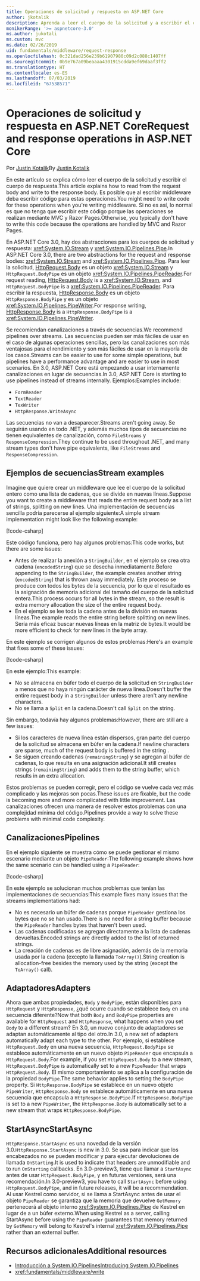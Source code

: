```yaml
---
title: Operaciones de solicitud y respuesta en ASP.NET Core
author: jkotalik
description: Aprenda a leer el cuerpo de la solicitud y a escribir el cuerpo de respuesta en ASP.NET Core.
monikerRange: '>= aspnetcore-3.0'
ms.author: jukotali
ms.custom: mvc
ms.date: 02/26/2019
uid: fundamentals/middleware/request-response
ms.openlocfilehash: 0c321dad256e239b61907980c09d2c088c1407ff
ms.sourcegitcommit: 0b9e767a09beaaaa4301915cdda9ef69daaf3ff2
ms.translationtype: HT
ms.contentlocale: es-ES
ms.lasthandoff: 07/03/2019
ms.locfileid: "67538571"
---
```

# <a name="request-and-response-operations-in-aspnet-core"></a><span data-ttu-id="75817-103">Operaciones de solicitud y respuesta en ASP.NET Core</span><span class="sxs-lookup"><span data-stu-id="75817-103">Request and response operations in ASP.NET Core</span></span>

<span data-ttu-id="75817-104">Por [Justin Kotalik](https://github.com/jkotalik)</span><span class="sxs-lookup"><span data-stu-id="75817-104">By [Justin Kotalik](https://github.com/jkotalik)</span></span>

<span data-ttu-id="75817-105">En este artículo se explica cómo leer el cuerpo de la solicitud y escribir el cuerpo de respuesta.</span><span class="sxs-lookup"><span data-stu-id="75817-105">This article explains how to read from the request body and write to the response body.</span></span> <span data-ttu-id="75817-106">Es posible que al escribir middleware deba escribir código para estas operaciones.</span><span class="sxs-lookup"><span data-stu-id="75817-106">You might need to write code for these operations when you're writing middleware.</span></span> <span data-ttu-id="75817-107">Si no es así, lo normal es que no tenga que escribir este código porque las operaciones se realizan mediante MVC y Razor Pages.</span><span class="sxs-lookup"><span data-stu-id="75817-107">Otherwise, you typically don't have to write this code because the operations are handled by MVC and Razor Pages.</span></span>

<span data-ttu-id="75817-108">En ASP.NET Core 3.0, hay dos abstracciones para los cuerpos de solicitud y respuesta: <xref:System.IO.Stream> y <xref:System.IO.Pipelines.Pipe>.</span><span class="sxs-lookup"><span data-stu-id="75817-108">In ASP.NET Core 3.0, there are two abstractions for the request and response bodies: <xref:System.IO.Stream> and <xref:System.IO.Pipelines.Pipe>.</span></span> <span data-ttu-id="75817-109">Para leer la solicitud, [HttpRequest.Body](xref:Microsoft.AspNetCore.Http.HttpRequest.Body) es un objeto <xref:System.IO.Stream> y `HttpRequest.BodyPipe` es un objeto <xref:System.IO.Pipelines.PipeReader>.</span><span class="sxs-lookup"><span data-stu-id="75817-109">For request reading, [HttpRequest.Body](xref:Microsoft.AspNetCore.Http.HttpRequest.Body) is a <xref:System.IO.Stream>, and `HttpRequest.BodyPipe` is a <xref:System.IO.Pipelines.PipeReader>.</span></span> <span data-ttu-id="75817-110">Para escribir la respuesta, [HttpResponse.Body](xref:Microsoft.AspNetCore.Http.HttpResponse.Body) es un objeto `HttpResponse.BodyPipe` y es un objeto <xref:System.IO.Pipelines.PipeWriter>.</span><span class="sxs-lookup"><span data-stu-id="75817-110">For response writing, [HttpResponse.Body](xref:Microsoft.AspNetCore.Http.HttpResponse.Body) is a `HttpResponse.BodyPipe` is a <xref:System.IO.Pipelines.PipeWriter>.</span></span>

<span data-ttu-id="75817-111">Se recomiendan canalizaciones a través de secuencias.</span><span class="sxs-lookup"><span data-stu-id="75817-111">We recommend pipelines over streams.</span></span> <span data-ttu-id="75817-112">Las secuencias pueden ser más fáciles de usar en el caso de algunas operaciones sencillas, pero las canalizaciones son más ventajosas para el rendimiento y son más fáciles de usar en la mayoría de los casos.</span><span class="sxs-lookup"><span data-stu-id="75817-112">Streams can be easier to use for some simple operations, but pipelines have a performance advantage and are easier to use in most scenarios.</span></span> <span data-ttu-id="75817-113">En 3.0, ASP.NET Core está empezando a usar internamente canalizaciones en lugar de secuencias.</span><span class="sxs-lookup"><span data-stu-id="75817-113">In 3.0, ASP.NET Core is starting to use pipelines instead of streams internally.</span></span> <span data-ttu-id="75817-114">Ejemplos:</span><span class="sxs-lookup"><span data-stu-id="75817-114">Examples include:</span></span>

- `FormReader`
- `TextReader`
- `TexWriter`
- `HttpResponse.WriteAsync`

<span data-ttu-id="75817-115">Las secuencias no van a desaparecer.</span><span class="sxs-lookup"><span data-stu-id="75817-115">Streams aren't going away.</span></span> <span data-ttu-id="75817-116">Se seguirán usando en todo .NET, y además muchos tipos de secuencias no tienen equivalentes de canalización, como `FileStreams` y `ResponseCompression`.</span><span class="sxs-lookup"><span data-stu-id="75817-116">They continue to be used throughout .NET, and many stream types don't have pipe equivalents, like `FileStreams` and `ResponseCompression`.</span></span>

## <a name="stream-examples"></a><span data-ttu-id="75817-117">Ejemplos de secuencias</span><span class="sxs-lookup"><span data-stu-id="75817-117">Stream examples</span></span>

<span data-ttu-id="75817-118">Imagine que quiere crear un middleware que lee el cuerpo de la solicitud entero como una lista de cadenas, que se divide en nuevas líneas.</span><span class="sxs-lookup"><span data-stu-id="75817-118">Suppose you want to create a middleware that reads the entire request body as a list of strings, splitting on new lines.</span></span> <span data-ttu-id="75817-119">Una implementación de secuencias sencilla podría parecerse al ejemplo siguiente:</span><span class="sxs-lookup"><span data-stu-id="75817-119">A simple stream implementation might look like the following example:</span></span>

[!code-csharp[](request-response/samples/3.x/RequestResponseSample/Startup.cs?name=GetListOfStringsFromStream)]

<span data-ttu-id="75817-120">Este código funciona, pero hay algunos problemas:</span><span class="sxs-lookup"><span data-stu-id="75817-120">This code works, but there are some issues:</span></span>

- <span data-ttu-id="75817-121">Antes de realizar la anexión a `StringBuilder`, en el ejemplo se crea otra cadena (`encodedString`) que se desecha inmediatamente.</span><span class="sxs-lookup"><span data-stu-id="75817-121">Before appending to the `StringBuilder`, the example creates another string (`encodedString`) that is thrown away immediately.</span></span> <span data-ttu-id="75817-122">Este proceso se produce con todos los bytes de la secuencia, por lo que el resultado es la asignación de memoria adicional del tamaño del cuerpo de la solicitud entera.</span><span class="sxs-lookup"><span data-stu-id="75817-122">This process occurs for all bytes in the stream, so the result is extra memory allocation the size of the entire request body.</span></span>
- <span data-ttu-id="75817-123">En el ejemplo se lee toda la cadena antes de la división en nuevas líneas.</span><span class="sxs-lookup"><span data-stu-id="75817-123">The example reads the entire string before splitting on new lines.</span></span> <span data-ttu-id="75817-124">Sería más eficaz buscar nuevas líneas en la matriz de bytes.</span><span class="sxs-lookup"><span data-stu-id="75817-124">It would be more efficient to check for new lines in the byte array.</span></span>

<span data-ttu-id="75817-125">En este ejemplo se corrigen algunos de estos problemas:</span><span class="sxs-lookup"><span data-stu-id="75817-125">Here's an example that fixes some of these issues:</span></span>

[!code-csharp[](request-response/samples/3.x/RequestResponseSample/Startup.cs?name=GetListOfStringsFromStreamMoreEfficient)]

<span data-ttu-id="75817-126">En este ejemplo:</span><span class="sxs-lookup"><span data-stu-id="75817-126">This example:</span></span>

- <span data-ttu-id="75817-127">No se almacena en búfer todo el cuerpo de la solicitud en `StringBuilder` a menos que no haya ningún carácter de nueva línea.</span><span class="sxs-lookup"><span data-stu-id="75817-127">Doesn't buffer the entire request body in a `StringBuilder` unless there aren't any newline characters.</span></span>
- <span data-ttu-id="75817-128">No se llama a `Split` en la cadena.</span><span class="sxs-lookup"><span data-stu-id="75817-128">Doesn't call `Split` on the string.</span></span>

<span data-ttu-id="75817-129">Sin embargo, todavía hay algunos problemas:</span><span class="sxs-lookup"><span data-stu-id="75817-129">However, there are still are a few issues:</span></span>

- <span data-ttu-id="75817-130">Si los caracteres de nueva línea están dispersos, gran parte del cuerpo de la solicitud se almacena en búfer en la cadena.</span><span class="sxs-lookup"><span data-stu-id="75817-130">If newline characters are sparse, much of the request body is buffered in the string .</span></span>
- <span data-ttu-id="75817-131">Se siguen creando cadenas (`remainingString`) y se agregan al búfer de cadenas, lo que resulta en una asignación adicional.</span><span class="sxs-lookup"><span data-stu-id="75817-131">It still creates strings (`remainingString`) and adds them to the string buffer, which results in an extra allocation.</span></span>

<span data-ttu-id="75817-132">Estos problemas se pueden corregir, pero el código se vuelve cada vez más complicado y las mejoras son pocas.</span><span class="sxs-lookup"><span data-stu-id="75817-132">These issues are fixable, but the code is becoming more and more complicated with little improvement.</span></span> <span data-ttu-id="75817-133">Las canalizaciones ofrecen una manera de resolver estos problemas con una complejidad mínima del código.</span><span class="sxs-lookup"><span data-stu-id="75817-133">Pipelines provide a way to solve these problems with minimal code complexity.</span></span>

## <a name="pipelines"></a><span data-ttu-id="75817-134">Canalizaciones</span><span class="sxs-lookup"><span data-stu-id="75817-134">Pipelines</span></span>

<span data-ttu-id="75817-135">En el ejemplo siguiente se muestra cómo se puede gestionar el mismo escenario mediante un objeto `PipeReader`:</span><span class="sxs-lookup"><span data-stu-id="75817-135">The following example shows how the same scenario can be handled using a `PipeReader`:</span></span>

[!code-csharp[](request-response/samples/3.x/RequestResponseSample/Startup.cs?name=GetListOfStringFromPipe)]

<span data-ttu-id="75817-136">En este ejemplo se solucionan muchos problemas que tenían las implementaciones de secuencias:</span><span class="sxs-lookup"><span data-stu-id="75817-136">This example fixes many issues that the streams implementations had:</span></span>

- <span data-ttu-id="75817-137">No es necesario un búfer de cadenas porque `PipeReader` gestiona los bytes que no se han usado.</span><span class="sxs-lookup"><span data-stu-id="75817-137">There is no need for a string buffer because the `PipeReader` handles bytes that haven't been used.</span></span>
- <span data-ttu-id="75817-138">Las cadenas codificadas se agregan directamente a la lista de cadenas devueltas.</span><span class="sxs-lookup"><span data-stu-id="75817-138">Encoded strings are directly added to the list of returned strings.</span></span>
- <span data-ttu-id="75817-139">La creación de cadenas es de libre asignación, además de la memoria usada por la cadena (excepto la llamada `ToArray()`).</span><span class="sxs-lookup"><span data-stu-id="75817-139">String creation is allocation-free besides the memory used by the string (except the `ToArray()` call).</span></span>

## <a name="adapters"></a><span data-ttu-id="75817-140">Adaptadores</span><span class="sxs-lookup"><span data-stu-id="75817-140">Adapters</span></span>

<span data-ttu-id="75817-141">Ahora que ambas propiedades, `Body` y `BodyPipe`, están disponibles para `HttpRequest` y `HttpResponse`, ¿qué ocurre cuando se establece `Body` en una secuencia diferente?</span><span class="sxs-lookup"><span data-stu-id="75817-141">Now that both `Body` and `BodyPipe` properties are available for `HttpRequest` and `HttpResponse`, what happens when you set `Body` to a different stream?</span></span> <span data-ttu-id="75817-142">En 3.0, un nuevo conjunto de adaptadores se adaptan automáticamente al tipo del otro.</span><span class="sxs-lookup"><span data-stu-id="75817-142">In 3.0, a new set of adapters automatically adapt each type to the other.</span></span> <span data-ttu-id="75817-143">Por ejemplo, si establece `HttpRequest.Body` en una nueva secuencia, `HttpRequest.BodyPipe` se establece automáticamente en un nuevo objeto `PipeReader` que encapsula a `HttpRequest.Body`.</span><span class="sxs-lookup"><span data-stu-id="75817-143">For example, if you set `HttpRequest.Body` to a new stream, `HttpRequest.BodyPipe` is automatically set to a new `PipeReader` that wraps `HttpRequest.Body`.</span></span> <span data-ttu-id="75817-144">El mismo comportamiento se aplica a la configuración de la propiedad `BodyPipe`.</span><span class="sxs-lookup"><span data-stu-id="75817-144">The same behavior applies to setting the `BodyPipe` property.</span></span> <span data-ttu-id="75817-145">Si `HttpResponse.BodyPipe` se establece en un nuevo objeto `PipeWriter`, `HttpResponse.Body` se establece automáticamente en una nueva secuencia que encapsula a `HttpResponse.BodyPipe`.</span><span class="sxs-lookup"><span data-stu-id="75817-145">If `HttpResponse.BodyPipe` is set to a new `PipeWriter`, the `HttpResponse.Body` is automatically set to a new stream that wraps `HttpResponse.BodyPipe`.</span></span>

## <a name="startasync"></a><span data-ttu-id="75817-146">StartAsync</span><span class="sxs-lookup"><span data-stu-id="75817-146">StartAsync</span></span>

<span data-ttu-id="75817-147">`HttpResponse.StartAsync` es una novedad de la versión 3.0.</span><span class="sxs-lookup"><span data-stu-id="75817-147">`HttpResponse.StartAsync` is new in 3.0.</span></span> <span data-ttu-id="75817-148">Se usa para indicar que los encabezados no se pueden modificar y para ejecutar devoluciones de llamada `OnStarting`.</span><span class="sxs-lookup"><span data-stu-id="75817-148">It is used to indicate that headers are unmodifiable and to run `OnStarting` callbacks.</span></span> <span data-ttu-id="75817-149">En 3.0-preview3, tiene que llamar a `StartAsync` antes de usar `HttpRequest.BodyPipe`, y en futuras versiones, será una recomendación.</span><span class="sxs-lookup"><span data-stu-id="75817-149">In 3.0-preview3, you have to call `StartAsync` before using `HttpRequest.BodyPipe`, and in future releases, it will be a recommendation.</span></span> <span data-ttu-id="75817-150">Al usar Kestrel como servidor, si se llama a StartAsync antes de usar el objeto `PipeReader` se garantiza que la memoria que devuelve `GetMemory` pertenecerá al objeto interno <xref:System.IO.Pipelines.Pipe> de Kestrel en lugar de a un búfer externo.</span><span class="sxs-lookup"><span data-stu-id="75817-150">When using Kestrel as a server, calling StartAsync before using the `PipeReader` guarantees that memory returned by `GetMemory` will belong to Kestrel's internal <xref:System.IO.Pipelines.Pipe> rather than an external buffer.</span></span>

## <a name="additional-resources"></a><span data-ttu-id="75817-151">Recursos adicionales</span><span class="sxs-lookup"><span data-stu-id="75817-151">Additional resources</span></span>

- [<span data-ttu-id="75817-152">Introducción a System.IO.Pipelines</span><span class="sxs-lookup"><span data-stu-id="75817-152">Introducing System.IO.Pipelines</span></span>](https://devblogs.microsoft.com/dotnet/system-io-pipelines-high-performance-io-in-net/)
- <xref:fundamentals/middleware/write>